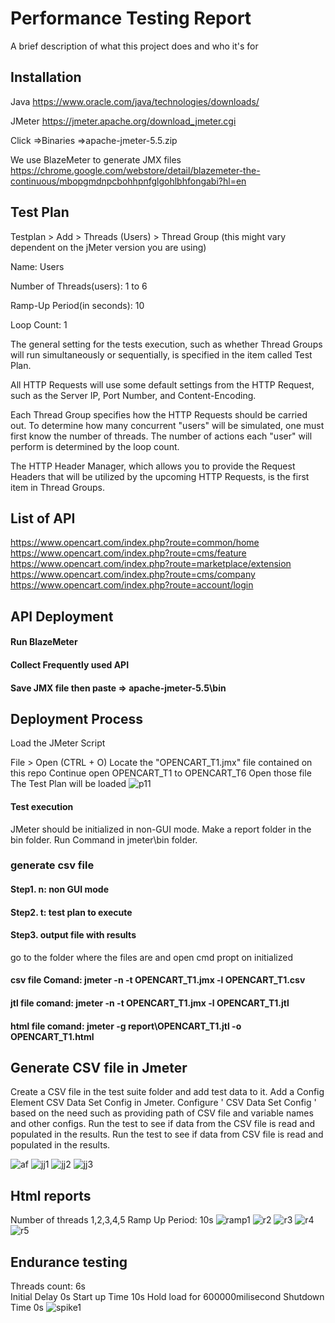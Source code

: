 
# Performance Testing Report

A brief description of what this project does and who it's for


## Installation



Java
https://www.oracle.com/java/technologies/downloads/

JMeter
https://jmeter.apache.org/download_jmeter.cgi

Click =>Binaries
=>apache-jmeter-5.5.zip

We use BlazeMeter to generate JMX files
https://chrome.google.com/webstore/detail/blazemeter-the-continuous/mbopgmdnpcbohhpnfglgohlbhfongabi?hl=en
    
## Test Plan
Testplan > Add > Threads (Users) > Thread Group (this might vary dependent on the jMeter version you are using)

Name: Users

Number of Threads(users): 1 to 6

Ramp-Up Period(in seconds): 10

Loop Count: 1

The general setting for the tests execution, such as whether Thread Groups will run simultaneously or sequentially, is specified in the item called Test Plan.

All HTTP Requests will use some default settings from the HTTP Request, such as the Server IP, Port Number, and Content-Encoding.

Each Thread Group specifies how the HTTP Requests should be carried out. To determine how many concurrent "users" will be simulated, one must first know the number of threads. The number of actions each "user" will perform is determined by the loop count.

The HTTP Header Manager, which allows you to provide the Request Headers that will be utilized by the upcoming HTTP Requests, is the first item in Thread Groups.




## List of API

https://www.opencart.com/index.php?route=common/home
https://www.opencart.com/index.php?route=cms/feature
https://www.opencart.com/index.php?route=marketplace/extension
https://www.opencart.com/index.php?route=cms/company
https://www.opencart.com/index.php?route=account/login
## API Deployment

#### Run BlazeMeter

#### Collect Frequently used API

#### Save JMX file then paste => apache-jmeter-5.5\bin




## Deployment Process
Load the JMeter Script

File > Open (CTRL + O)
Locate the "OPENCART_T1.jmx" file contained on this repo
Continue open OPENCART_T1 to OPENCART_T6
Open those file
The Test Plan will be loaded
![p11](https://user-images.githubusercontent.com/45315685/206380318-ef01e209-0216-41f4-81f9-a85a215d1f40.jpg)

#### Test execution
JMeter should be initialized in non-GUI mode.
Make a report folder in the bin folder.
Run Command in jmeter\bin folder.

### generate csv file
#### Step1. n: non GUI mode
#### Step2. t: test plan to execute
#### Step3. output file with results

go to the folder where the files are and open cmd propt on initialized
#### csv file Comand:  jmeter -n -t  OPENCART_T1.jmx -l OPENCART_T1.csv
#### jtl file comand:  jmeter -n -t  OPENCART_T1.jmx -l OPENCART_T1.jtl
#### html file comand: jmeter -g report\OPENCART_T1.jtl -o OPENCART_T1.html
 
## Generate CSV file in Jmeter

Create a CSV file in the test suite folder and add test data to it.
Add a Config Element CSV Data Set Config in Jmeter.
Configure ' CSV Data Set Config ' based on the need such as providing path of CSV file and variable names and other configs.
Run the test to see if data from the CSV file is read and populated in the results.
Run the test to see if data from CSV file is read and populated in the results.

![af](https://user-images.githubusercontent.com/45315685/206388579-af9b1bcc-503f-43bc-a7b0-36ddc6403c81.PNG)
![jj1](https://user-images.githubusercontent.com/45315685/206388883-e31067fa-b508-4352-92ea-37022e1aaab8.jpg)
![jj2](https://user-images.githubusercontent.com/45315685/206388971-b623c0d8-5fe7-43ba-be70-6479080e331b.jpg)
![jj3](https://user-images.githubusercontent.com/45315685/206389093-05df0ce2-6d30-4df6-b2b8-9c73110877e2.jpg)

## Html reports
Number of threads 1,2,3,4,5
Ramp Up Period: 10s
![ramp1](https://user-images.githubusercontent.com/45315685/206390358-15f57200-4ff2-48c9-9c9a-1c0403641cfc.jpg)
![r2](https://user-images.githubusercontent.com/45315685/206390675-44f138bf-b2be-4e80-a9e7-30853a77974b.jpg)
![r3](https://user-images.githubusercontent.com/45315685/206390726-39224944-f3f3-4c61-aa95-d39b6f69a9cc.jpg)
![r4](https://user-images.githubusercontent.com/45315685/206390789-c47dc56e-42e0-46f2-9f0f-95f1bfd70b70.jpg)
![r5](https://user-images.githubusercontent.com/45315685/206390952-16dbe323-cc92-44ae-a37b-7a84003e1514.jpg)

## Endurance testing
Threads count: 6s  
Initial Delay 0s
Start up Time 10s 
Hold load for 600000milisecond
Shutdown Time 0s
![spike1](https://user-images.githubusercontent.com/45315685/206393247-c1922edd-974e-426a-98c0-02e914dda246.jpg)







